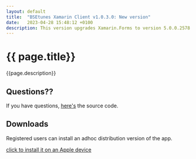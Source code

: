 ```yaml
---
layout: default
title:  "BSEtunes Xamarin Client v1.0.3.0: New version"
date:   2023-04-28 15:48:12 +0100
description: This version upgrades Xamarin.Forms to version 5.0.0.2578. This release was necessary because the Apple Ad-Hoc Provisioning certificate needed to be renewed.
---
```


# {{ page.title}}

{{page.description}}


## Questions??
If you have questions, [here's]({{site.repositories.bsetunes_xamarin}}) the source code. 

## Downloads

Registered users can install an adhoc distribution version of the app.

<a href="itms-services://?action=download-manifest&url=https://github.com/uwe-e/BSE.Tunes.Xamarin/releases/downloads/v1.0.2.3.0/manifest.plist">click to install it on an Apple device</a>


